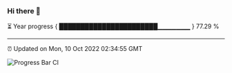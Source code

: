 ### Hi there 👋

⏳ Year progress { ███████████████████████▁▁▁▁▁▁▁ } 77.29 %

---

⏰ Updated on Mon, 10 Oct 2022 02:34:55 GMT

![Progress Bar CI](https://github.com/ZhaoGui/ZhaoGui/workflows/Progress%20Bar%20CI/badge.svg)
